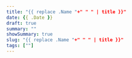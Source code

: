 ```yaml
---
title: "{{ replace .Name "+" " " | title }}"
date: {{ .Date }}
draft: true
summary: ""
showSummary: true
slug: "{{ replace .Name "+" " " | title }}"
tags: [""]
---
```



